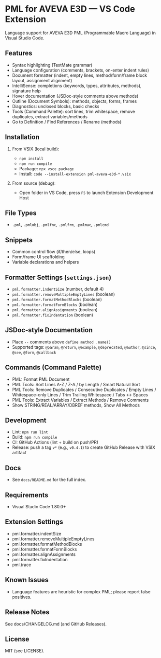 # PML for AVEVA E3D — VS Code Extension

Language support for AVEVA E3D PML (Programmable Macro Language) in Visual Studio Code.

## Features

- Syntax highlighting (TextMate grammar)
- Language configuration (comments, brackets, on-enter indent rules)
- Document formatter (indent, empty lines, method/form/frame block layout, assignment alignment)
- IntelliSense: completions (keywords, types, attributes, methods), signature help
- Hover documentation (JSDoc-style comments above methods)
- Outline (Document Symbols): methods, objects, forms, frames
- Diagnostics: unclosed blocks, basic checks
- Tools (Command Palette): sort lines, trim whitespace, remove duplicates, extract variables/methods
- Go to Definition / Find References / Rename (methods)

## Installation

1) From VSIX (local build):
   - `npm install`
   - `npm run compile`
   - Package: `npx vsce package`
   - Install: `code --install-extension pml-aveva-e3d-*.vsix`

2) From source (debug):
   - Open folder in VS Code, press `F5` to launch Extension Development Host

## File Types

- `.pml`, `.pmlobj`, `.pmlfnc`, `.pmlfrm`, `.pmlmac`, `.pmlcmd`

## Snippets

- Common control flow (if/then/else, loops)
- Form/frame UI scaffolding
- Variable declarations and helpers

## Formatter Settings (`settings.json`)

- `pml.formatter.indentSize` (number, default 4)
- `pml.formatter.removeMultipleEmptyLines` (boolean)
- `pml.formatter.formatMethodBlocks` (boolean)
- `pml.formatter.formatFormBlocks` (boolean)
- `pml.formatter.alignAssignments` (boolean)
- `pml.formatter.fixIndentation` (boolean)

## JSDoc-style Documentation

- Place `--` comments above `define method .name()`
- Supported tags: `@param`, `@return`, `@example`, `@deprecated`, `@author`, `@since`, `@see`, `@form`, `@callback`

## Commands (Command Palette)

- PML: Format PML Document
- PML Tools: Sort Lines A-Z / Z-A / by Length / Smart Natural Sort
- PML Tools: Remove Duplicates / Consecutive Duplicates / Empty Lines / Whitespace-only Lines / Trim Trailing Whitespace / Tabs ↔ Spaces
- PML Tools: Extract Variables / Extract Methods / Remove Comments
- Show STRING/REAL/ARRAY/DBREF methods, Show All Methods

## Development

- Lint: `npm run lint`
- Build: `npm run compile`
- CI: GitHub Actions (lint + build on push/PR)
- Release: push a tag `v*` (e.g., `v0.4.1`) to create GitHub Release with VSIX artifact

## Docs

- See `docs/README.md` for the full index.

## Requirements

- Visual Studio Code 1.80.0+

## Extension Settings

- pml.formatter.indentSize
- pml.formatter.removeMultipleEmptyLines
- pml.formatter.formatMethodBlocks
- pml.formatter.formatFormBlocks
- pml.formatter.alignAssignments
- pml.formatter.fixIndentation
- pml.trace

## Known Issues

- Language features are heuristic for complex PML; please report false positives.

## Release Notes

See docs/CHANGELOG.md (and GitHub Releases).

## License

MIT (see LICENSE).

